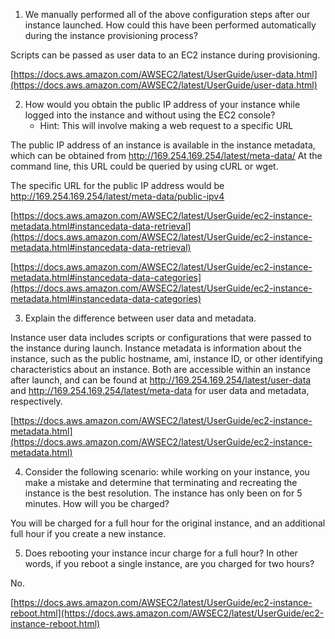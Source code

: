 1. We manually performed all of the above configuration steps after our instance launched. How could this have been performed automatically during the instance provisioning process?

Scripts can be passed as user data to an EC2 instance during provisioning.

[https://docs.aws.amazon.com/AWSEC2/latest/UserGuide/user-data.html](https://docs.aws.amazon.com/AWSEC2/latest/UserGuide/user-data.html)

2. How would you obtain the public IP address of your instance while logged into the instance and without using the EC2 console?
    * Hint: This will involve making a web request to a specific URL

The public IP address of an instance is available in the instance metadata, which can be obtained from http://169.254.169.254/latest/meta-data/ At the command line, this URL could be queried by using cURL or wget.

The specific URL for the public IP address would be http://169.254.169.254/latest/meta-data/public-ipv4

[https://docs.aws.amazon.com/AWSEC2/latest/UserGuide/ec2-instance-metadata.html#instancedata-data-retrieval](https://docs.aws.amazon.com/AWSEC2/latest/UserGuide/ec2-instance-metadata.html#instancedata-data-retrieval)

[https://docs.aws.amazon.com/AWSEC2/latest/UserGuide/ec2-instance-metadata.html#instancedata-data-categories](https://docs.aws.amazon.com/AWSEC2/latest/UserGuide/ec2-instance-metadata.html#instancedata-data-categories)

3. Explain the difference between user data and metadata.

Instance user data includes scripts or configurations that were passed to the instance during launch. Instance metadata is information about the instance, such as the public hostname, ami, instance ID, or other identifying characteristics about an instance. Both are accessible within an instance after launch, and can be found at http://169.254.169.254/latest/user-data and http://169.254.169.254/latest/meta-data for user data and metadata, respectively.

[https://docs.aws.amazon.com/AWSEC2/latest/UserGuide/ec2-instance-metadata.html](https://docs.aws.amazon.com/AWSEC2/latest/UserGuide/ec2-instance-metadata.html)

4. Consider the following scenario: while working on your instance, you make a mistake and determine that terminating and recreating the instance is the best resolution. The instance has only been on for 5 minutes. How will you be charged?

You will be charged for a full hour for the original instance, and an additional full hour if you create a new instance.

5. Does rebooting your instance incur charge for a full hour? In other words, if you reboot a single instance, are you charged for two hours?

No.

[https://docs.aws.amazon.com/AWSEC2/latest/UserGuide/ec2-instance-reboot.html](https://docs.aws.amazon.com/AWSEC2/latest/UserGuide/ec2-instance-reboot.html)
